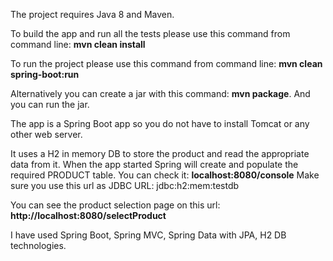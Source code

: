 The project requires Java 8 and Maven.

To build the app and run all the tests please use this command from command line: <b>mvn clean install</b>


To run the project please use this command from command line: <b>mvn clean spring-boot:run</b>

Alternatively you can create a jar with this command: <b>mvn package</b>.
And you can run the jar.


The app is a Spring Boot app so you do not have to install Tomcat or any other web server.

It uses a H2 in memory DB to store the product and read the appropriate data from it.
When the app started Spring will create and populate the required PRODUCT table. You can check it: <b>localhost:8080/console</b>
Make sure you use this url as JDBC URL: jdbc:h2:mem:testdb

You can see the product selection page on this url: <b>http://localhost:8080/selectProduct</b>


I have used Spring Boot, Spring MVC, Spring Data with JPA, H2 DB technologies.
